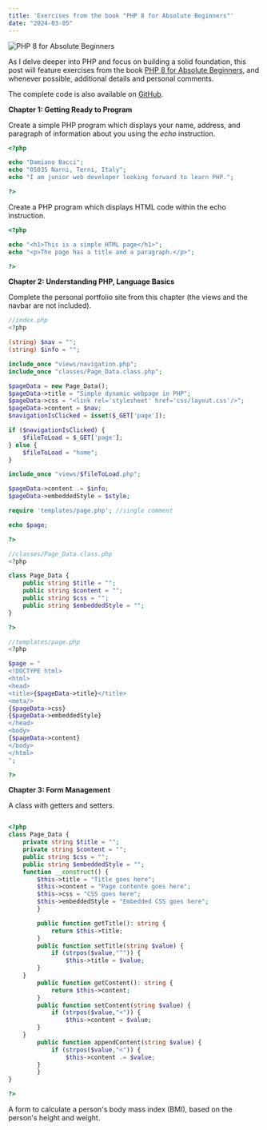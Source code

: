 ```yaml
---
title: 'Exercises from the book "PHP 8 for Absolute Beginners"'
date: "2024-03-05"
---
```


![PHP 8 for Absolute Beginners](php.jpg)

As I delve deeper into PHP and focus on building a solid foundation, this post will feature exercises from the book [PHP 8 for Absolute Beginners](https://amzn.to/3OQRJh4), and whenever possible, additional details and personal comments.

The complete code is also available on [GitHub](https://github.com/damianobacci/php-8-for-absolute-beginners).

**Chapter 1: Getting Ready to Program**

Create a simple PHP program which displays your name, address, and paragraph of information about you using the _echo_ instruction.

```php
<?php

echo "Damiano Bacci";
echo "05035 Narni, Terni, Italy";
echo "I am junior web developer looking forward to learn PHP.";

?>
```

Create a PHP program which displays HTML code within the echo instruction.

```php
<?php

echo "<h1>This is a simple HTML page</h1>";
echo "<p>The page has a title and a paragraph.</p>";

?>
```

**Chapter 2: Understanding PHP, Language Basics**

Complete the personal portfolio site from this chapter (the views and the navbar are not included).

```php
//index.php
<?php

(string) $nav = "";
(string) $info = "";

include_once "views/navigation.php";
include_once "classes/Page_Data.class.php";

$pageData = new Page_Data();
$pageData->title = "Simple dynamic webpage in PHP";
$pageData->css = "<link rel='stylesheet' href='css/layout.css'/>";
$pageData->content = $nav;
$navigationIsClicked = isset($_GET['page']);

if ($navigationIsClicked) {
    $fileToLoad = $_GET['page'];
} else {
    $fileToLoad = "home";
}

include_once "views/$fileToLoad.php";

$pageData->content .= $info;
$pageData->embeddedStyle = $style;

require 'templates/page.php'; //single comment

echo $page;

?>
```

```php
//classes/Page_Data.class.php
<?php

class Page_Data {
    public string $title = "";
    public string $content = "";
    public string $css = "";
    public string $embeddedStyle = "";
}

?>

```

```php
//templates/page.php
<?php

$page = "
<!DOCTYPE html>
<html>
<head>
<title>{$pageData->title}</title>
<meta/>
{$pageData->css}
{$pageData->embeddedStyle}
</head>
<body>
{$pageData->content}
</body>
</html>
";

?>

```

**Chapter 3: Form Management**

A class with getters and setters.

```php

<?php
class Page_Data {
    private string $title = "";
    private string $content = "";
    public string $css = "";
    public string $embeddedStyle = "";
    function __construct() {
        $this->title = "Title goes here";
        $this->content = "Page contente goes here";
        $this->css = "CSS goes here";
        $this->embeddedStyle = "Embedded CSS goes here";
        }

        public function getTitle(): string {
            return $this->title;
        }
        public function setTitle(string $value) {
            if (strpos($value,"^")) {
                $this->title = $value;
        }
    }
        public function getContent(): string {
            return $this->content;
        }
        public function setContent(string $value) {
            if (strpos($value,"<")) {
                $this->content = $value;
        }
    }
        public function appendContent(string $value) {
            if (strpos($value,"<")) {
                $this->content .= $value;
        }
        }
}

?>
```

A form to calculate a person's body mass index (BMI), based on the person's height and weight.

